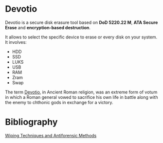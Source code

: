 # Devotio
Devotio is a secure disk erasure tool based on **DoD  5220.22  M**, **ATA Secure Erase** and **encryption-based destruction**.

It allows to select the specific device to erase or every disk on your system. It involves:
* HDD
* SSD
* LUKS
* USB
* RAM
* Zram
* Swap

The term [Devotio](https://en.wikipedia.org/wiki/Devotio), in Ancient Roman religion, was an extreme form of votum in which a Roman general vowed to sacrifice his own life in battle along with the enemy to chthonic gods in exchange for a victory.

# Bibliography

[Wiping Techniques and Antiforensic Methods](https://www.researchgate.net/publication/328834436_Wiping_Techniques_and_Anti-Forensics_Methods)

